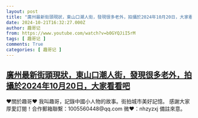```yaml
---
layout: post
title: "廣州最新街頭現狀，東山口潮人街，發現很多老外，拍攝於2024年10月20日，大家看看吧"
date: 2024-10-21T16:32:27.000Z
author: 趣哥记
from: https://www.youtube.com/watch?v=b0GYQJiI5rM
tags: [ 趣哥记 ]
comments: True
categories: [ 趣哥记 ]
---
```

<!--1729528347000-->
[廣州最新街頭現狀，東山口潮人街，發現很多老外，拍攝於2024年10月20日，大家看看吧](https://www.youtube.com/watch?v=b0GYQJiI5rM)
------

<div>
♥關於趣哥♥  我叫趣哥，記錄中國小人物的故事。街拍城市美好記憶。  感謝大家厚愛訂閱！合作郵箱聯繫：1005560448@qq.com 微❤：nhzyzxj 備註來意。
</div>
